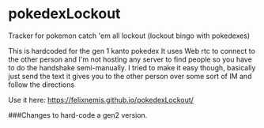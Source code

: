 # pokedexLockout
Tracker for pokemon catch 'em all lockout (lockout bingo with pokedexes)

This is hardcoded for the gen 1 kanto pokedex
It uses Web rtc to connect to the other person and I'm not hosting any server to find people so you have to do the handshake semi-manually.
I tried to make it easy though, basically just send the text it gives you to the other person over some sort of IM and follow the directions

Use it here: https://felixnemis.github.io/pokedexLockout/


###Changes to hard-code a gen2 version. 
